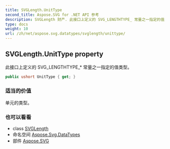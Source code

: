 ```yaml
---
title: SVGLength.UnitType
second_title: Aspose.SVG for .NET API 参考
description: SVGLength 财产. 此接口上定义的 SVG_LENGTHTYPE_ 常量之一指定的值类型
type: docs
weight: 10
url: /zh/net/aspose.svg.datatypes/svglength/unittype/
---
```

## SVGLength.UnitType property

此接口上定义的 SVG_LENGTHTYPE_* 常量之一指定的值类型。

```csharp
public ushort UnitType { get; }
```

### 适当的价值

单元的类型。

### 也可以看看

* class [SVGLength](../)
* 命名空间 [Aspose.Svg.DataTypes](../../svglength/)
* 部件 [Aspose.SVG](../../../)



